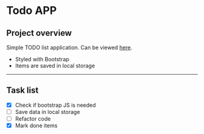 # Todo APP

## Project overview

Simple TODO list application. Can be viewed [here]().

- Styled with Bootstrap
- Items are saved in local storage

---

## Task list

- [x] Check if bootstrap JS is needed
- [ ] Save data in local storage
- [ ] Refactor code
- [x] Mark done items
